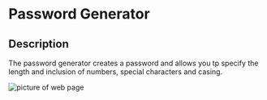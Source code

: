 # Password Generator

## Description

The password generator creates a password and allows you tp specify the length and inclusion of numbers, special characters and casing. 

![picture of web page](https://github.com/xavionstar/password-gen/blob/assets/main/password-generator-screenshot.png?raw=true)